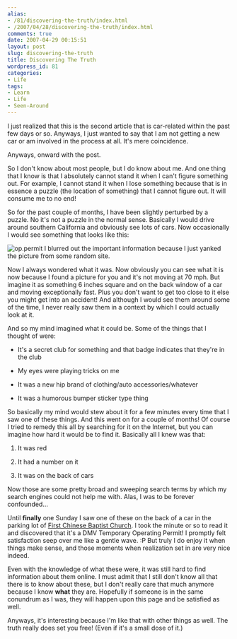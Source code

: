 ```yaml
---
alias:
- /81/discovering-the-truth/index.html
- /2007/04/28/discovering-the-truth/index.html
comments: true
date: 2007-04-29 00:15:51
layout: post
slug: discovering-the-truth
title: Discovering The Truth
wordpress_id: 81
categories:
- Life
tags:
- Learn
- Life
- Seen-Around
---
```


I just realized that this is the second article that is car-related within the past few days or so. Anyways, I just wanted to say that I am not getting a new car or am involved in the process at all. It's mere coincidence.

Anyways, onward with the post.

So I don't know about most people, but I do know about me. And one thing that I know is that I absolutely cannot stand it when I can't figure something out. For example, I cannot stand it when I lose something because that is in essence a puzzle (the location of something) that I cannot figure out. It will consume me to no end!

So for the past couple of months, I have been slightly perturbed by a puzzle. No it's not a puzzle in the normal sense. Basically I would drive around southern California and obviously see lots of cars. Now occasionally I would see something that looks like this:


![op.permit](http://farm1.static.flickr.com/213/473834904_46f6265569_o.jpg)
I blurred out the important information because I just yanked the picture from some random site.


Now I always wondered what it was. Now obviously you can see what it is now because I found a picture for you and it's not moving at 70 mph. But imagine it as something 6 inches square and on the back window of a car and moving exceptionally fast. Plus you don't want to get too close to it else you might get into an accident! And although I would see them around some of the time, I never really saw them in a context by which I could actually look at it.

And so my mind imagined what it could be. Some of the things that I thought of were:



	
  * It's a secret club for something and that badge indicates that they're in the club

	
  * My eyes were playing tricks on me

	
  * It was a new hip brand of clothing/auto accessories/whatever

	
  * It was a humorous bumper sticker type thing


So basically my mind would stew about it for a few minutes every time that I saw one of these things. And this went on for a couple of months! Of course I tried to remedy this all by searching for it on the Internet, but you can imagine how hard it would be to find it. Basically all I knew was that:

	
  1. It was red

	
  2. It had a number on it

	
  3. It was on the back of cars


Now those are some pretty broad and sweeping search terms by which my search engines could not help me with. Alas, I was to be forever confounded...

Until **finally** one Sunday I saw one of these on the back of a car in the parking lot of [First Chinese Baptist Church](http://www.fcbc.org/). I took the minute or so to read it and discovered that it's a DMV Temporary Operating Permit! I promptly felt satisfaction seep over me like a gentle wave. :P But truly I do enjoy it when things make sense, and those moments when realization set in are very nice indeed.

Even with the knowledge of what these were, it was still hard to find information about them online. I must admit that I still don't know all that there is to know about these, but I don't really care that much anymore because I know **what** they are. Hopefully if someone is in the same conundrum as I was, they will happen upon this page and be satisfied as well.

Anyways, it's interesting because I'm like that with other things as well. The truth really does set you free! (Even if it's a small dose of it.)
